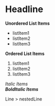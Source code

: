# Headline

**Unordered List Items**
- listItem1
- listItem2
- listItem3

  
**Ordered List Items**
1. listItem1
2. listItem2
3. listItem3


*Italic Items*  
***BoldItalic Items***  

Line
    > nestedLine

